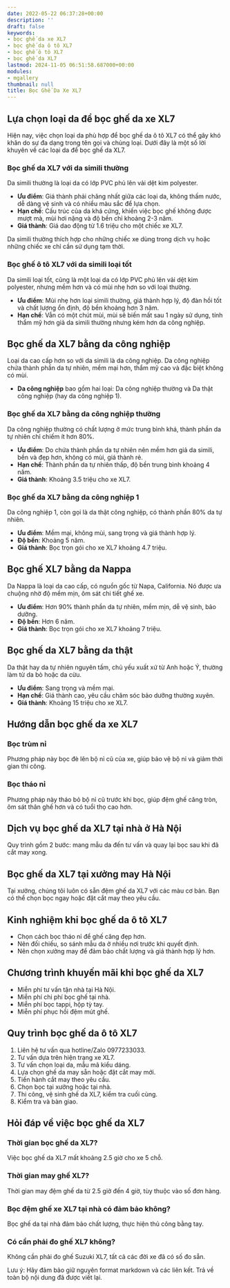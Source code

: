 ```yaml
---
date: 2022-05-22 06:37:28+00:00
description: ''
draft: false
keywords:
- bọc ghế da xe XL7
- bọc ghế da ô tô XL7
- bọc ghế ô tô XL7
- bọc ghế da XL7
lastmod: 2024-11-05 06:51:58.687000+00:00
modules:
- mgallery
thumbnail: null
title: Bọc Ghế Da Xe XL7
---
```


## Lựa chọn loại da để bọc ghế da xe XL7

Hiện nay, việc chọn loại da phù hợp để bọc ghế da ô tô XL7 có thể gây khó khăn do sự đa dạng trong tên gọi và chủng loại. Dưới đây là một số lời khuyên về các loại da để bọc ghế da XL7.

### Bọc ghế da XL7 với da simili thường

Da simili thường là loại da có lớp PVC phủ lên vải dệt kim polyester.

- **Ưu điểm**: Giá thành phải chăng nhất giữa các loại da, không thấm nước, dễ dàng vệ sinh và có nhiều màu sắc để lựa chọn.
- **Hạn chế**: Cấu trúc của da khá cứng, khiến việc bọc ghế không được mượt mà, mùi hơi nặng và độ bền chỉ khoảng 2-3 năm.
- **Giá thành**: Giá dao động từ 1.6 triệu cho một chiếc xe XL7.

Da simili thường thích hợp cho những chiếc xe dùng trong dịch vụ hoặc những chiếc xe chỉ cần sử dụng tạm thời.

### Bọc ghế ô tô XL7 với da simili loại tốt

Da simili loại tốt, cũng là một loại da có lớp PVC phủ lên vải dệt kim polyester, nhưng mềm hơn và có mùi nhẹ hơn so với loại thường.

- **Ưu điểm**: Mùi nhẹ hơn loại simili thường, giá thành hợp lý, độ đàn hồi tốt và chất lượng ổn định, độ bền khoảng hơn 3 năm.
- **Hạn chế**: Vẫn có một chút mùi, mùi sẽ biến mất sau 1 ngày sử dụng, tính thẩm mỹ hơn giả da simili thường nhưng kém hơn da công nghiệp.

## Bọc ghế da XL7 bằng da công nghiệp

Loại da cao cấp hơn so với da simili là da công nghiệp. Da công nghiệp chứa thành phần da tự nhiên, mềm mại hơn, thẩm mỹ cao và đặc biệt không có mùi.

- **Da công nghiệp** bao gồm hai loại: Da công nghiệp thường và Da thật công nghiệp (hay da công nghiệp 1).

### Bọc ghế da XL7 bằng da công nghiệp thường

Da công nghiệp thường có chất lượng ở mức trung bình khá, thành phần da tự nhiên chỉ chiếm ít hơn 80%.

- **Ưu điểm**: Do chứa thành phần da tự nhiên nên mềm hơn giả da simili, bền và đẹp hơn, không có mùi, giá thành rẻ.
- **Hạn chế**: Thành phần da tự nhiên thấp, độ bền trung bình khoảng 4 năm.
- **Giá thành**: Khoảng 3.5 triệu cho xe XL7.

### Bọc ghế da XL7 bằng da công nghiệp 1

Da công nghiệp 1, còn gọi là da thật công nghiệp, có thành phần 80% da tự nhiên.

- **Ưu điểm**: Mềm mại, không mùi, sang trọng và giá thành hợp lý.
- **Độ bền**: Khoảng 5 năm.
- **Giá thành**: Bọc trọn gói cho xe XL7 khoảng 4.7 triệu.

## Bọc ghế XL7 bằng da Nappa

Da Nappa là loại da cao cấp, có nguồn gốc từ Napa, California. Nó được ưa chuộng nhờ độ mềm mịn, ôm sát chi tiết ghế xe.

- **Ưu điểm**: Hơn 90% thành phần da tự nhiên, mềm mịn, dễ vệ sinh, bảo dưỡng.
- **Độ bền**: Hơn 6 năm.
- **Giá thành**: Bọc trọn gói cho xe XL7 khoảng 7 triệu.

## Bọc ghế da XL7 bằng da thật

Da thật hay da tự nhiên nguyên tấm, chủ yếu xuất xứ từ Anh hoặc Ý, thường làm từ da bò hoặc da cừu.

- **Ưu điểm**: Sang trọng và mềm mại.
- **Hạn chế**: Giá thành cao, yêu cầu chăm sóc bảo dưỡng thường xuyên.
- **Giá thành**: Khoảng 15 triệu cho xe XL7.

## Hướng dẫn bọc ghế da xe XL7

### Bọc trùm nỉ

Phương pháp này bọc đè lên bộ nỉ cũ của xe, giúp bảo vệ bộ nỉ và giảm thời gian thi công.

### Bọc tháo nỉ

Phương pháp này tháo bỏ bộ nỉ cũ trước khi bọc, giúp đệm ghế căng tròn, ôm sát thân ghế hơn và có tuổi thọ cao hơn.

## Dịch vụ bọc ghế da XL7 tại nhà ở Hà Nội

Quy trình gồm 2 bước: mang mẫu da đến tư vấn và quay lại bọc sau khi đã cắt may xong.

## Bọc ghế da XL7 tại xưởng may Hà Nội

Tại xưởng, chúng tôi luôn có sẵn đệm ghế da XL7 với các màu cơ bản. Bạn có thể chọn bọc ngay hoặc đặt cắt may theo yêu cầu.

## Kinh nghiệm khi bọc ghế da ô tô XL7

- Chọn cách bọc tháo nỉ để ghế căng đẹp hơn.
- Nên đối chiếu, so sánh mẫu da ở nhiều nơi trước khi quyết định.
- Nên chọn xưởng may để đảm bảo chất lượng và giá thành hợp lý hơn.

## Chương trình khuyến mãi khi bọc ghế da XL7

- Miễn phí tư vấn tận nhà tại Hà Nội.
- Miễn phí chi phí bọc ghế tại nhà.
- Miễn phí bọc tappi, hộp tỳ tay.
- Miễn phí phục hồi đệm mút ghế.

## Quy trình bọc ghế da ô tô XL7

1. Liên hệ tư vấn qua hotline/Zalo 0977233033.
2. Tư vấn dựa trên hiện trạng xe XL7.
3. Tư vấn chọn loại da, mẫu mã kiểu dáng.
4. Lựa chọn ghế da may sẵn hoặc đặt cắt may mới.
5. Tiến hành cắt may theo yêu cầu.
6. Chọn bọc tại xưởng hoặc tại nhà.
7. Thi công, vệ sinh ghế da XL7, kiểm tra cuối cùng.
8. Kiểm tra và bàn giao.

## Hỏi đáp về việc bọc ghế da XL7

### Thời gian bọc ghế da XL7?

Việc bọc ghế da XL7 mất khoảng 2.5 giờ cho xe 5 chỗ.

### Thời gian may ghế XL7?

Thời gian may đệm ghế da từ 2.5 giờ đến 4 giờ, tùy thuộc vào số đơn hàng.

### Bọc đệm ghế xe XL7 tại nhà có đảm bảo không?

Bọc ghế da tại nhà đảm bảo chất lượng, thực hiện thủ công bằng tay.

### Có cần phải đo ghế XL7 không?

Không cần phải đo ghế Suzuki XL7, tất cả các đời xe đã có số đo sẵn.

Lưu ý: Hãy đảm bảo giữ nguyên format markdown và các liên kết. Trả về toàn bộ nội dung đã được viết lại.